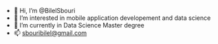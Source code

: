 - 👋 Hi, I’m @BilelSbouri
- 👀 I’m interested in mobile application developement and data science
- 🌱 I’m currently in Data Science Master degree
- 📫 sbouribilel@gmail.com


